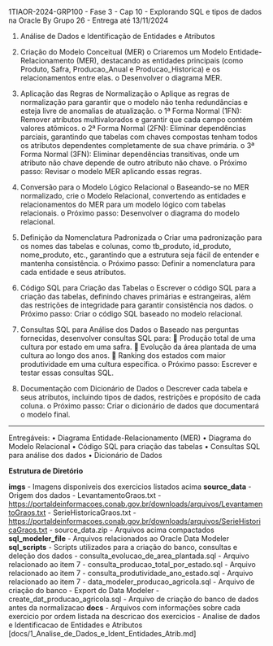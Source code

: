 1TIAOR-2024-GRP100 - Fase 3 - Cap 10 - Explorando SQL e tipos de dados na Oracle 
By Grupo 26 - Entrega até 13/11/2024

1.	Análise de Dados e Identificação de Entidades e Atributos

2.	Criação do Modelo Conceitual (MER)
    o	Criaremos um Modelo Entidade-Relacionamento (MER), destacando as entidades principais (como Produto, Safra, Producao_Anual e Producao_Historica) 
        e os relacionamentos entre elas.
    o	Desenvolver o diagrama MER.

3.	Aplicação das Regras de Normalização
    o	Aplique as regras de normalização para garantir que o modelo não tenha redundâncias e esteja livre de anomalias de atualização.
    o	1ª Forma Normal (1FN): Remover atributos multivalorados e garantir que cada campo contém valores atômicos.
    o	2ª Forma Normal (2FN): Eliminar dependências parciais, garantindo que tabelas com chaves compostas tenham todos os atributos dependentes completamente de sua chave primária.
    o	3ª Forma Normal (3FN): Eliminar dependências transitivas, onde um atributo não chave depende de outro atributo não chave.
    o	Próximo passo: Revisar o modelo MER aplicando essas regras.

4.	Conversão para o Modelo Lógico Relacional
    o	Baseando-se no MER normalizado, crie o Modelo Relacional, convertendo as entidades e relacionamentos do MER para um modelo lógico com tabelas relacionais.
    o	Próximo passo: Desenvolver o diagrama do modelo relacional.

5.	Definição da Nomenclatura Padronizada
    o	Criar uma padronização para os nomes das tabelas e colunas, como tb_produto, id_produto, nome_produto, etc., garantindo que a estrutura seja fácil de entender e mantenha consistência.
    o	Próximo passo: Definir a nomenclatura para cada entidade e seus atributos.

6.	Código SQL para Criação das Tabelas
    o	Escrever o código SQL para a criação das tabelas, definindo chaves primárias e estrangeiras, além das restrições de integridade para garantir consistência nos dados.
    o	Próximo passo: Criar o código SQL baseado no modelo relacional.

7.	Consultas SQL para Análise dos Dados
    o	Baseado nas perguntas fornecidas, desenvolver consultas SQL para:
        	Produção total de uma cultura por estado em uma safra.
        	Evolução da área plantada de uma cultura ao longo dos anos.
        	Ranking dos estados com maior produtividade em uma cultura específica.
    o	Próximo passo: Escrever e testar essas consultas SQL.

8.	Documentação com Dicionário de Dados
    o	Descrever cada tabela e seus atributos, incluindo tipos de dados, restrições e propósito de cada coluna.
    o	Próximo passo: Criar o dicionário de dados que documentará o modelo final.
________________________________________

Entregáveis:
•	Diagrama Entidade-Relacionamento (MER)
•	Diagrama do Modelo Relacional
•	Código SQL para criação das tabelas
•	Consultas SQL para análise dos dados
•	Dicionário de Dados

**Estrutura de Diretório**

**imgs** - Imagens disponiveis dos exercicios listados acima 
**source_data** - Origem dos dados
    - LevantamentoGraos.txt - https://portaldeinformacoes.conab.gov.br/downloads/arquivos/LevantamentoGraos.txt
    - SerieHistoricaGraos.txt - https://portaldeinformacoes.conab.gov.br/downloads/arquivos/SerieHistoricaGraos.txt
    - source_data.zip - Arquivos acima compactados
**sql_modeler_file** - Arquivos relacionados ao Oracle Data Modeler 
**sql_scripts** - Scripts utilizados para a criação do banco, consultas e deleção dos dados
    - consulta_evolucao_de_area_plantada.sql - Arquivo relacionado ao item 7 
    - consulta_producao_total_por_estado.sql - Arquivo relacionado ao item 7 
    - consulta_produtividade_ano_estado.sql - Arquivo relacionado ao item 7
    - data_modeler_producao_agricola.sql - Arquivo de criação do banco - Export do Data Modeler 
    - create_dat_producao_agricola.sql - Arquivo de criação do banco de dados antes da normalizacao
**docs** - Arquivos com informações sobre cada exercicio por ordem listada na descricao dos exercicios
    - Analise de dados e Identificacao de Entidades e Atributos [docs/1_Analise_de_Dados_e_Ident_Entidades_Atrib.md]
    
